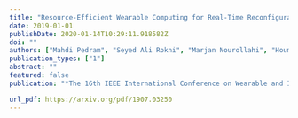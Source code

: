 ```yaml
---
title: "Resource-Efficient Wearable Computing for Real-Time Reconfigurable Machine Learning: A Cascading Binary Classification"
date: 2019-01-01
publishDate: 2020-01-14T10:29:11.918582Z
doi: ""
authors: ["Mahdi Pedram", "Seyed Ali Rokni", "Marjan Nourollahi", "Houman Homayoun", "Hassan Ghasemzadeh"]
publication_types: ["1"]
abstract: ""
featured: false
publication: "*The 16th IEEE International Conference on Wearable and Implantable Body Sensor Networks (BSN 19)*, Chicago, IL, USA"

url_pdf: https://arxiv.org/pdf/1907.03250
---
```


